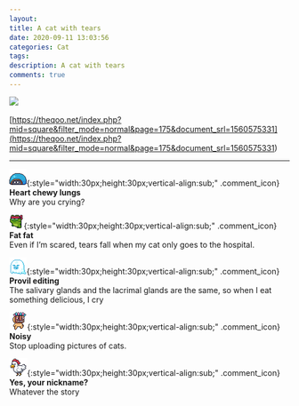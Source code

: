```yaml
---
layout: 
title: A cat with tears
date: 2020-09-11 13:03:56
categories: Cat
tags: 
description: A cat with tears
comments: true
---
```


![](https://blog.kakaocdn.net/dn/cYMajX/btqIdUi53Np/vgkU0WDtfEFZ5x5oODKUgK/img.gif)

[https://theqoo.net/index.php?mid=square&filter_mode=normal&page=175&document_srl=1560575331](<https://theqoo.net/index.php?mid=square&filter_mode=normal&page=175&document_srl=1560575331>)

* * *

![comment](/assets/character/turtle.png){:style="width:30px;height:30px;vertical-align:sub;" .comment_icon} **Heart chewy lungs**  
Why are you crying?   
  
![comment](/assets/character/frog.png){:style="width:30px;height:30px;vertical-align:sub;" .comment_icon} **Fat fat**  
Even if I’m scared, tears fall when my cat only goes to the hospital.   
  
![comment](/assets/character/ghost.png){:style="width:30px;height:30px;vertical-align:sub;" .comment_icon} **Provil editing**  
The salivary glands and the lacrimal glands are the same, so when I eat something delicious, I cry   
  
![comment](/assets/character/mask.png){:style="width:30px;height:30px;vertical-align:sub;" .comment_icon} **Noisy**  
Stop uploading pictures of cats.   
  
![comment](/assets/character/chicken.png){:style="width:30px;height:30px;vertical-align:sub;" .comment_icon} **Yes, your nickname?**  
Whatever the story   
  

